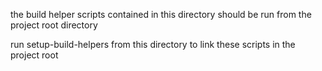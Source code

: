 the build helper scripts contained in this directory should be run from the project root directory

run setup-build-helpers from this directory to link these scripts in the project root
